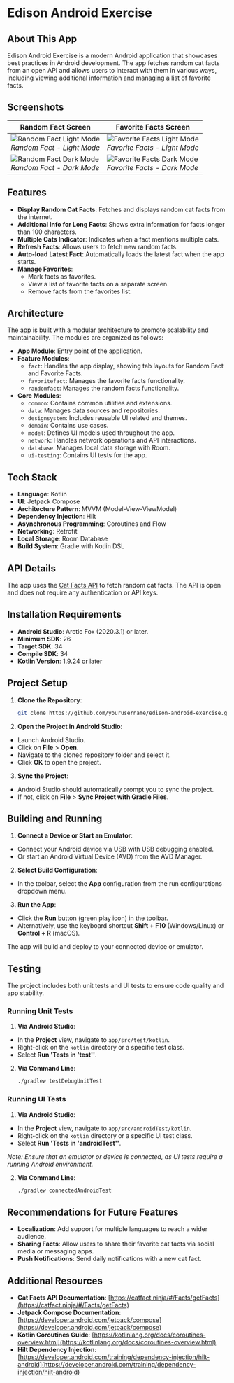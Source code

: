 # Edison Android Exercise

## About This App

Edison Android Exercise is a modern Android application that showcases best practices in Android development. The app fetches random cat facts from an open API and allows users to interact with them in various ways, including viewing additional information and managing a list of favorite facts.

## Screenshots

| Random Fact Screen                                                                       | Favorite Facts Screen                                                                        |
|------------------------------------------------------------------------------------------|----------------------------------------------------------------------------------------------|
| ![Random Fact Light Mode](Screenshot_Random_Fact.png) <br> *Random Fact - Light Mode*    | ![Favorite Facts Light Mode](Screenshot_Favorites.png) <br> *Favorite Facts - Light Mode*    |
| ![Random Fact Dark Mode](Screenshot_Random_Fact_Dark.png) <br> *Random Fact - Dark Mode* | ![Favorite Facts Dark Mode](Screenshot_Favorites_Dark.png) <br> *Favorite Facts - Dark Mode* |


## Features

- **Display Random Cat Facts**: Fetches and displays random cat facts from the internet.
- **Additional Info for Long Facts**: Shows extra information for facts longer than 100 characters.
- **Multiple Cats Indicator**: Indicates when a fact mentions multiple cats.
- **Refresh Facts**: Allows users to fetch new random facts.
- **Auto-load Latest Fact**: Automatically loads the latest fact when the app starts.
- **Manage Favorites**:
  - Mark facts as favorites.
  - View a list of favorite facts on a separate screen.
  - Remove facts from the favorites list.

## Architecture

The app is built with a modular architecture to promote scalability and maintainability. The modules are organized as follows:

- **App Module**: Entry point of the application.
- **Feature Modules**:
  - `fact`: Handles the app display, showing tab layouts for Random Fact and Favorite Facts.
  - `favoritefact`: Manages the favorite facts functionality.
  - `randomfact`: Manages the random facts functionality.
- **Core Modules**:
  - `common`: Contains common utilities and extensions.
  - `data`: Manages data sources and repositories.
  - `designsystem`: Includes reusable UI related and themes.
  - `domain`: Contains use cases.
  - `model`: Defines UI models used throughout the app.
  - `network`: Handles network operations and API interactions.
  - `database`: Manages local data storage with Room.
  - `ui-testing`: Contains UI tests for the app.

## Tech Stack

- **Language**: Kotlin
- **UI**: Jetpack Compose
- **Architecture Pattern**: MVVM (Model-View-ViewModel)
- **Dependency Injection**: Hilt
- **Asynchronous Programming**: Coroutines and Flow
- **Networking**: Retrofit
- **Local Storage**: Room Database
- **Build System**: Gradle with Kotlin DSL

## API Details

The app uses the [Cat Facts API](https://catfact.ninja/#/Facts/getFacts) to fetch random cat facts. The API is open and does not require any authentication or API keys.

## Installation Requirements

- **Android Studio**: Arctic Fox (2020.3.1) or later.
- **Minimum SDK**: 26
- **Target SDK**: 34
- **Compile SDK**: 34
- **Kotlin Version**: 1.9.24 or later

## Project Setup

1. **Clone the Repository**:

   ```bash
   git clone https://github.com/yourusername/edison-android-exercise.git
   ```

2. **Open the Project in Android Studio**:

  - Launch Android Studio.
  - Click on **File** > **Open**.
  - Navigate to the cloned repository folder and select it.
  - Click **OK** to open the project.

3. **Sync the Project**:

  - Android Studio should automatically prompt you to sync the project.
  - If not, click on **File** > **Sync Project with Gradle Files**.

## Building and Running

1. **Connect a Device or Start an Emulator**:

  - Connect your Android device via USB with USB debugging enabled.
  - Or start an Android Virtual Device (AVD) from the AVD Manager.

2. **Select Build Configuration**:

  - In the toolbar, select the **App** configuration from the run configurations dropdown menu.

3. **Run the App**:

  - Click the **Run** button (green play icon) in the toolbar.
  - Alternatively, use the keyboard shortcut **Shift + F10** (Windows/Linux) or **Control + R** (macOS).

   The app will build and deploy to your connected device or emulator.

## Testing

The project includes both unit tests and UI tests to ensure code quality and app stability.

### Running Unit Tests

1. **Via Android Studio**:

  - In the **Project** view, navigate to `app/src/test/kotlin`.
  - Right-click on the `kotlin` directory or a specific test class.
  - Select **Run 'Tests in 'test''**.

2. **Via Command Line**:

   ```bash
   ./gradlew testDebugUnitTest
   ```

### Running UI Tests

1. **Via Android Studio**:

  - In the **Project** view, navigate to `app/src/androidTest/kotlin`.
  - Right-click on the `kotlin` directory or a specific UI test class.
  - Select **Run 'Tests in 'androidTest''**.

   *Note: Ensure that an emulator or device is connected, as UI tests require a running Android environment.*

2. **Via Command Line**:

   ```bash
   ./gradlew connectedAndroidTest
   ```

## Recommendations for Future Features

- **Localization**: Add support for multiple languages to reach a wider audience.
- **Sharing Facts**: Allow users to share their favorite cat facts via social media or messaging apps.
- **Push Notifications**: Send daily notifications with a new cat fact.

## Additional Resources

- **Cat Facts API Documentation**: [https://catfact.ninja/#/Facts/getFacts](https://catfact.ninja/#/Facts/getFacts)
- **Jetpack Compose Documentation**: [https://developer.android.com/jetpack/compose](https://developer.android.com/jetpack/compose)
- **Kotlin Coroutines Guide**: [https://kotlinlang.org/docs/coroutines-overview.html](https://kotlinlang.org/docs/coroutines-overview.html)
- **Hilt Dependency Injection**: [https://developer.android.com/training/dependency-injection/hilt-android](https://developer.android.com/training/dependency-injection/hilt-android)
